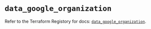 # `data_google_organization`

Refer to the Terraform Registory for docs: [`data_google_organization`](https://registry.terraform.io/providers/hashicorp/google-beta/4.76.0/docs/data-sources/google_organization).
